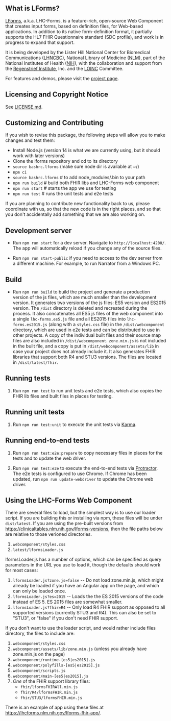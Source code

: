## What is LForms?

[LForms](http://lhncbc.github.io/lforms/), a.k.a. LHC-Forms, is a feature-rich,
open-source Web Component that creates input forms, based on definition files, for
Web-based applications. In addition to its native form-definition format, it
partially supports the HL7 FHIR Questionnaire standard (SDC profile), and work
is in progress to expand that support.

It is being developed by the Lister Hill National Center for Biomedical
Communications ([LHNCBC](https://lhncbc.nlm.nih.gov)), National Library of
Medicine ([NLM](https://www.nlm.nih.gov)), part of the National Institutes of
Health ([NIH](https://www.nih.gov)), with the collaboration and support from the
[Regenstrief Institute](https://www.regenstrief.org/), Inc. and the
[LOINC](https://loinc.org/) Committee.

For features and demos, please visit the [project
page](http://lhncbc.github.io/lforms/).

## Licensing and Copyright Notice
See [LICENSE.md](LICENSE.md).

## Customizing and Contributing
If you wish to revise this package, the following steps will allow you to make
changes and test them:

* Install Node.js (version 14 is what we are currently using, but it should work with later versions)
* Clone the lforms repository and cd to its directory
* `source bashrc.lforms` (make sure node dir is available at ~/)    
* `npm ci`
* `source bashrc.lforms` # to add node_modules/.bin to your path
* `npm run build` # build both FHIR libs and LHC-Forms web component
* `npm run start` # starts the app we use for testing
* `npm run test` # runs the unit tests and e2e tests

If you are planning to contribute new functionality back to us, please
coordinate with us, so that the new code is in the right places, and so that
you don't accidentally add something that we are also working on.

## Development server

* Run `npm run start` for a dev server. Navigate to `http://localhost:4200/`. 
   The app will automatically reload if you change any of the source files.

* Run `npm run start-public` if you need to access to the dev server from a different machine. 
   For example, to run Narrator from a Windows PC.

## Build

* Run `npm run build` to build the project and generate a production version of the js files, 
   which are much smaller than the development version. It generates two versions of the js files: 
   ES5 version and ES2015 version. The `/dist` directory is deleted and recreated during the process. 
   It also concatenates all ES5 js files of the web component into a single `lhc-forms.es5.js` file 
   and all ES2015 files into `lhc-forms.es2015.js` (along with a `styles.css` file) in the 
   `/dist/webcomponent` directory, which are used in e2e tests and can be distributed to use 
   in other projects. A copy of the individual built files and their source map files are also 
   included in `/dist/webcomponent`. `zone.min.js` is not included in the built file, 
   and a copy is put in `/dist/webcomponent/assets/lib` in case your project does not already include it.
   It also generates FHIR libraries that support both R4 and STU3 versions. The files are located in `/dist/latest/fhir`.

## Running tests
1. Run `npm run test` to run unit tests and e2e tests, which also copies the FHIR lib files 
   and built files in places for testing.

## Running unit tests

1. Run `npm run test:unit` to execute the unit tests via [Karma](https://karma-runner.github.io).

## Running end-to-end tests

1. Run `npm run test:e2e:prepare` to copy necessary files in places for the tests and to update the web driver.

1. Run `npm run test:e2e` to execute the end-to-end tests via [Protractor](http://www.protractortest.org/). 
   The e2e tests is configured to use Chrome. If Chrome has been updated, run `npm run update-webdriver` 
   to update the Chrome web driver.

## Using the LHC-Forms Web Component 
There are several files to load, but the simplest way is to use our loader
script.  If you are building this or installing via npm, these files will be
under `dist/latest`.  If you are using the pre-built versions from
https://clinicaltables.nlm.nih.gov/lforms-versions, then the file paths below
are relative to those verioned directories.
1. `webcomponent/styles.css`
2. `latest/lformsLoader.js`

lformsLoader.js has a number of options, which can be specified as query
parameters in the URL you use to load it, though the defaults should work for
most cases:
1. `lformsLoader.js?zone.js=false` -- Do not load zone.min.js, which might already be loaded if you have an Angular app on the page, and which can only be loaded once.
2. `lformsLoader.js?es=2015` -- Loads the the ES 2015 versions of the code instead of ES 5. ES 2015 files are somewhat smaller.
3. `lformsLoader.js?fhir=R4` -- Only load R4 FHIR support as opposed to all supported versions (currently STU3 and R4).  This can also be set to "STU3", or "false" if you don't need FHIR support.

If you don't want to use the loader script, and would rather include files
directory, the files to include are: 
1. `webcomponent/styles.css`
2. `webcomponent/assets/lib/zone.min.js` (unless you already have zone.min.js on the page)
4. `webcomponent/runtime-[es5|es2015].js`
5. `webcomponent/polyfills-[es5|es2015].js`
3. `webcomponent/scripts.js`
6. `webcomponent/main-[es5|es2015].js`
7. *One* of the FHIR support library files:
   * `fhir/lformsFHIRAll.min.js`
   * `fhir/R4/lformsFHIR.min.js`
   * `fhir/STU3/lformsFHIR.min.js`

There is an example of app using these files at https://lhcforms.nlm.nih.gov/lforms-fhir-app/.

